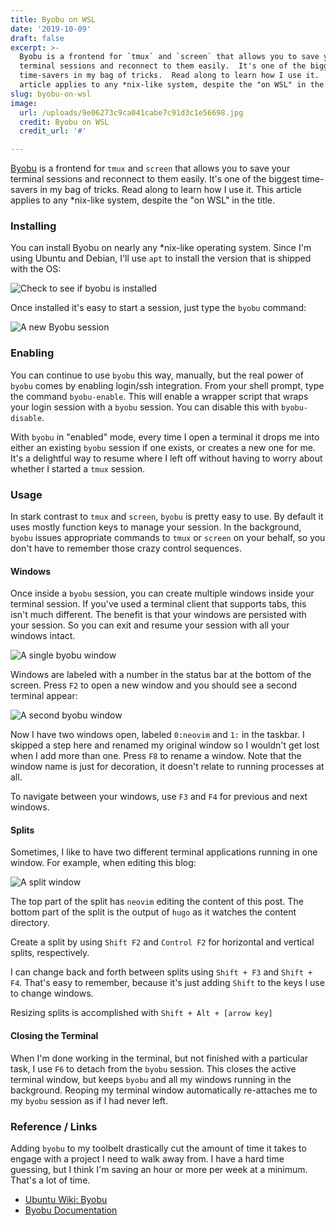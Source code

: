 ```yaml
---
title: Byobu on WSL
date: '2019-10-09'
draft: false
excerpt: >-
  Byobu is a frontend for `tmux` and `screen` that allows you to save your
  terminal sessions and reconnect to them easily.  It's one of the biggest
  time-savers in my bag of tricks.  Read along to learn how I use it.  This
  article applies to any *nix-like system, despite the "on WSL" in the title.
slug: byobu-on-wsl
image:
  url: /uploads/9e06273c9ca041cabe7c91d3c1e56698.jpg
  credit: Byobu on WSL
  credit_url: '#'

---
```


[Byobu](http://byobu.co/) is a frontend for `tmux` and `screen` that allows you to save your terminal sessions and reconnect to them easily.  It's one of the biggest time-savers in my bag of tricks.  Read along to learn how I use it.  This article applies to any *nix-like system, despite the "on WSL" in the title.

### Installing

You can install Byobu on nearly any *nix-like operating system.  Since I'm using Ubuntu and Debian, I'll use `apt` to install the version that is shipped with the OS:

![Check to see if byobu is installed](https://content.brian.dev/uploads/173cf4ad653544199b18caefb7815fde.png)

Once installed it's easy to start a session, just type the `byobu` command:

![A new Byobu session](https://content.brian.dev/uploads/35b254fc1bdd44da99f03daa89204969.png)

### Enabling

You can continue to use `byobu` this way, manually, but the real power of `byobu` comes by enabling login/ssh integration.  From your shell prompt, type the command `byobu-enable`.  This will enable a wrapper script that wraps your login session with a `byobu` session.  You can disable this with `byobu-disable`.

With `byobu` in "enabled" mode, every time I open a terminal it drops me into either an existing `byobu` session if one exists, or creates a new one for me.  It's a delightful way to resume where I left off without having to worry about whether I started a `tmux` session.

### Usage

In stark contrast to `tmux` and `screen`, `byobu` is pretty easy to use.  By default it uses mostly function keys to manage your session.  In the background, `byobu` issues appropriate commands to `tmux` or `screen` on your behalf, so you don't have to remember those crazy control sequences.

#### Windows

Once inside a `byobu` session, you can create multiple windows inside your terminal session.  If you've used a terminal client that supports tabs, this isn't much different.  The benefit is that your windows are persisted with your session.  So you can exit and resume your session with all your windows intact.

![A single byobu window](https://content.brian.dev/uploads/d24d31e5e6954e86bd3f2cf934a0140e.png)


Windows are labeled with a number in the status bar at the bottom of the screen.  Press `F2` to open a new window and you should see a second terminal appear:

![A second byobu window](https://content.brian.dev/uploads/afd632e1757c4c7eb4ca3eb1182f79dc.png)


Now I have two windows open, labeled `0:neovim` and `1:` in the taskbar.  I skipped a step here and renamed my original window so I wouldn't get lost when I add more than one.  Press `F8` to rename a window.  Note that the window name is just for decoration, it doesn't relate to running processes at all.

To navigate between your windows, use `F3` and `F4` for previous and next windows.

#### Splits
Sometimes, I like to have two different terminal applications running in one window.  For example, when editing this blog:

![A split window](https://content.brian.dev/uploads/655ad82918be46578b16176f2310b052.png)



The top part of the split has `neovim` editing the content of this post.  The bottom part of the split is the output of `hugo` as it watches the content directory.

Create a split by using `Shift F2` and `Control F2` for horizontal and vertical splits, respectively.

I can change back and forth between splits using `Shift + F3` and `Shift + F4`.  That's easy to remember, because it's just adding `Shift` to the keys I use to change windows.

Resizing splits is accomplished with `Shift + Alt + [arrow key]`

#### Closing the Terminal

When I'm done working in the terminal, but not finished with a particular task, I use `F6` to detach from the `byobu` session.  This closes the active terminal window, but keeps `byobu` and all my windows running in the background.  Reoping my terminal window automatically re-attaches me to my `byobu` session as if I had never left.

### Reference / Links

Adding `byobu` to my toolbelt drastically cut the amount of time it takes to engage with a project I need to walk away from. I have a hard time guessing, but I think I'm saving an hour or more per week at a minimum.  That's a lot of time.


* [Ubuntu Wiki: Byobu](https://help.ubuntu.com/community/Byobu)
* [Byobu Documentation](http://byobu.co/documentation.html)

